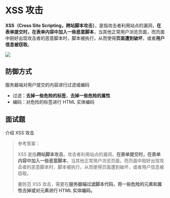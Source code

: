 # XSS 攻击

**XSS（Cross Site Scripting，跨站脚本攻击）**，是指攻击者利用站点的漏洞，**在表单提交时，在表单内容中加入一些恶意脚本**，当其他正常用户浏览页面，而页面中刚好出现攻击者的恶意脚本时，脚本被执行，从而使得**页面遭到破坏**，或者**用户信息被窃取**。

![](http://mdrs.yuanjin.tech/img/20211102135438.png)

## 防御方式

服务器端对用户提交的内容进行过滤或编码

-   过滤：**去掉一些危险的标签**，**去掉一些危险的属性**
-   编码：对危险的标签进行 HTML 实体编码

## 面试题

介绍 XSS 攻击

> 参考答案：
>
> XSS 是指**跨站脚本攻击**。攻击者利用站点的漏洞，**在表单提交时，在表单内容中加入一些恶意脚本**，当其他正常用户浏览页面，而页面中刚好出现攻击者的恶意脚本时，脚本被执行，从而使得页面遭到破坏，或者用户信息被窃取。
>
> 要防范 XSS 攻击，需要在**服务器端过滤脚本代码，将一些危险的元素和属性去掉或对元素进行 HTML 实体编码。**
